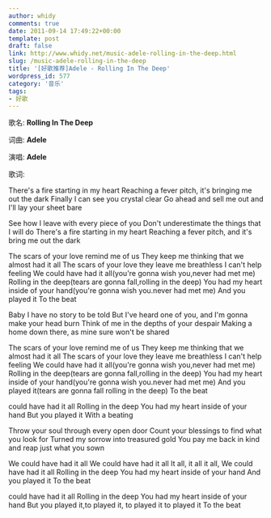 ```yaml
---
author: whidy
comments: true
date: 2011-09-14 17:49:22+00:00
template: post
draft: false
link: http://www.whidy.net/music-adele-rolling-in-the-deep.html
slug: /music-adele-rolling-in-the-deep
title: '[好歌推荐]Adele - Rolling In The Deep'
wordpress_id: 577
category: '音乐'
tags:
- 好歌
---
```


歌名: **Rolling In The Deep**

词曲: **Adele**

演唱: **Adele**

歌词:

There's a fire starting in my heart
Reaching a fever pitch, it's bringing me out the dark
Finally I can see you crystal clear
Go ahead and sell me out and I'll lay your sheet bare

See how I leave with every piece of you
Don't underestimate the things that I will do
There's a fire starting in my heart
Reaching a fever pitch, and it's bring me out the dark

The scars of your love remind me of us
They keep me thinking that we almost had it all
The scars of your love they leave me breathless
I can't help feeling
We could have had it all(you're gonna wish you,never had met me)
Rolling in the deep(tears are gonna fall,rolling in the deep)
You had my heart inside of your hand(you're gonna wish you.never had met me)
And you played it
To the beat

Baby I have no story to be told
But I've heard one of you, and I'm gonna make your head burn
Think of me in the depths of your despair
Making a home down there, as mine sure won't be shared

The scars of your love remind me of us
They keep me thinking that we almost had it all
The scars of your love they leave me breathless
I can't help feeling
We could have had it all(you're gonna wish you,never had met me)
Rolling in the deep(tears are gonna fall,rolling in the deep)
You had my heart inside of your hand(you're gonna wish you.never had met me)
And you played it(tears are gonna fall rolling in the deep)
To the beat

could have had it all
Rolling in the deep
You had my heart inside of your hand
But you played it
With a beating

Throw your soul through every open door
Count your blessings to find what you look for
Turned my sorrow into treasured gold
You pay me back in kind and reap just what you sown

We could have had it all
We could have had it all
It all, it all it all,
We could have had it all
Rolling in the deep
You had my heart inside of your hand
And you played it
To the beat

could have had it all
Rolling in the deep
You had my heart inside of your hand
But you played it,to played it, to played it
to played it
To the beat


